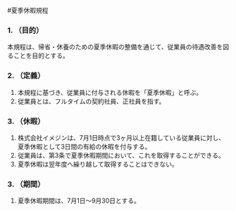 #夏季休暇規程
### 1. （目的）
本規程は、帰省・休養のための夏季休暇の整備を通じて、従業員の待遇改善を図ることを目的とする。

### 2. （定義）
1. 本規程に基づき、従業員に付与される休暇を「夏季休暇」と呼ぶ。
2. 従業員とは、フルタイムの契約社員、正社員を指す。

### 3. （休暇）
1. 株式会社イメジンは、7月1日時点で3ヶ月以上在籍している従業員に対し、夏季休暇として3日間の有給の休暇を付与する。
2. 従業員は、第3条で夏季休暇期間において、これを取得することができる。
3. 夏季休暇は翌年度へ繰り越して取得することはできない。

### 3. （期間）
1. 夏季休暇期間は、7月1日〜9月30日とする。
